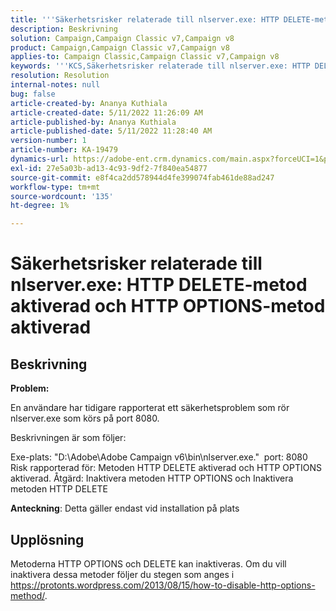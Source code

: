 ```yaml
---
title: '''Säkerhetsrisker relaterade till nlserver.exe: HTTP DELETE-metod aktiverad och HTTP OPTIONS-metod aktiverad'
description: Beskrivning
solution: Campaign,Campaign Classic v7,Campaign v8
product: Campaign,Campaign Classic v7,Campaign v8
applies-to: Campaign Classic,Campaign Classic v7,Campaign v8
keywords: '''KCS,Säkerhetsrisker relaterade till nlserver.exe: HTTP DELETE-metod aktiverad och HTTP OPTIONS-metod aktiverad'
resolution: Resolution
internal-notes: null
bug: false
article-created-by: Ananya Kuthiala
article-created-date: 5/11/2022 11:26:09 AM
article-published-by: Ananya Kuthiala
article-published-date: 5/11/2022 11:28:40 AM
version-number: 1
article-number: KA-19479
dynamics-url: https://adobe-ent.crm.dynamics.com/main.aspx?forceUCI=1&pagetype=entityrecord&etn=knowledgearticle&id=e5463922-1dd1-ec11-a7b5-0022480a8e40
exl-id: 27e5a03b-ad13-4c93-9df2-7f840ea54877
source-git-commit: e8f4ca2dd578944d4fe399074fab461de88ad247
workflow-type: tm+mt
source-wordcount: '135'
ht-degree: 1%

---
```


# Säkerhetsrisker relaterade till nlserver.exe: HTTP DELETE-metod aktiverad och HTTP OPTIONS-metod aktiverad

## Beskrivning


<b>Problem:</b>

En användare har tidigare rapporterat ett säkerhetsproblem som rör nlserver.exe som körs på port 8080.

Beskrivningen är som följer:

Exe-plats: &quot;D:\Adobe\Adobe Campaign v6\bin\nlserver.exe.&quot; 
port: 8080 Risk rapporterad för: Metoden HTTP DELETE aktiverad och HTTP OPTIONS aktiverad.
Åtgärd: Inaktivera metoden HTTP OPTIONS och Inaktivera metoden HTTP DELETE



<b>Anteckning</b>: Detta gäller endast vid installation på plats


## Upplösning


Metoderna HTTP OPTIONS och DELETE kan inaktiveras. Om du vill inaktivera dessa metoder följer du stegen som anges i https://protonts.wordpress.com/2013/08/15/how-to-disable-http-options-method/.
